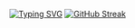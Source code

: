 [![Typing SVG](https://readme-typing-svg.demolab.com?font=Fira+Code&duration=3500&pause=750&color=0098FF&center=true&vCenter=true&random=false&width=650&lines=Leonardo+Postal+%7C+Dev+in+Training)](https://git.io/typing-svg)
 [![GitHub Streak](https://streak-stats.demolab.com?user=&theme=highcontrast&card_width=493)](https://git.io/streak-stats) 
